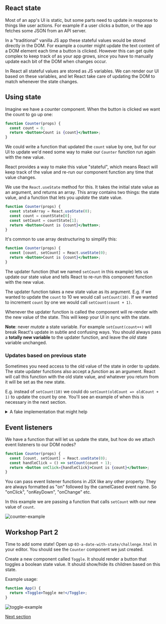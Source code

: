 ## React state

Most of an app's UI is static, but some parts need to update in response to things like user actions. For example if a user clicks a button, or the app fetches some JSON from an API server.

In a "traditional" vanilla JS app these stateful values would be stored directly in the DOM. For example a counter might update the text content of a DOM element each time a button is clicked. However this can get quite complex to keep track of as your app grows, since you have to manually update each bit of the DOM when changes occur.

In React all stateful values are stored as JS variables. We can render our UI based on these variables, and let React take care of updating the DOM to match whenever the state changes.

## Using state

Imagine we have a counter component. When the button is clicked we want the count to go up one:

```jsx
function Counter(props) {
  const count = 0;
  return <button>Count is {count}</button>;
}
```

We could write a function that updated the `count` value by one, but for our UI to update we'd need some way to make our `Counter` function run again with the new value.

React provides a way to make this value "stateful", which means React will keep track of the value and re-run our component function any time that value changes.

We use the `React.useState` method for this. It takes the initial state value as an argument, and returns an array. This array contains two things: the state value, and a function that lets you _update_ the state value.

```jsx
function Counter(props) {
  const stateArray = React.useState(0);
  const count = countState[0];
  const setCount = countState[1];
  return <button>Count is {count}</button>;
}
```

It's common to use array destructuring to simplify this:

```jsx
function Counter(props) {
  const [count, setCount] = React.useState(0);
  return <button>Count is {count}</button>;
}
```

The updater function (that we named `setCount` in this example) lets us update our state value and tells React to re-run this component function with the new value.

The updater function takes a new state value as its argument. E.g. if we wanted to update the `count` to 10 we would call `setCount(10)`. If we wanted to increment `count` by one we would call `setCount(count + 1)`.

Whenever the updater function is called the component will re-render with the new value of the state. This will keep your UI in sync with the state.

**Note**: never _mutate_ a state variable. For example `setCount(count++)` will break React's update in subtle and confusing ways. You should always pass a **totally new variable** to the updater function, and leave the _old_ state variable unchanged.

### Updates based on previous state

Sometimes you need access to the old value of the state in order to update. The state updater functions also accept a _function_ as an argument. React will call this function with the old state value, and whatever you return from it will be set as the new state.

E.g. instead of `setCount(10)` we could do `setCount(oldCount => oldCount + 1)` to update the count by one. You'll see an example of when this is necessary in the next section.

<details>
  <summary>A fake implementation that might help</summary>
  
```js
function useState(initialState) {
  // keep track of a state value
  let state = initialState;
  // create a function that can update the state
  function setState(update) {
    // if the user passed a function we call it with the old state
    // then set the return value of the function as the new state
    if (typeof update === "function") {
      const newState = update(state);
      state = newState;
    } else {
      // otherwise we just directly update the state
      state = update;
    }
    // some magic React internal that will cause your component function to re-run
    // this allows your component to get the updated value
    rerenderTheComponentSomehow();
  }
  // return the state and updater function in an array for convenience
  return [state, setState];
}
```
  
</details>

## Event listeners

We have a function that will let us update the state, but how do we attach event listeners to our DOM nodes?

```jsx
function Counter(props) {
  const [count, setCount] = React.useState(0);
  const handleClick = () => setCount(count + 1);
  return <button onClick={handleClick}>Count is {count}</button>;
}
```

You can pass event listener functions in JSX like any other property. They are always formatted as "on" followed by the camelCased event name. So "onClick", "onKeyDown", "onChange" etc.

In this example we are passing a function that calls `setCount` with our new value of `count`.

![counter-example](https://user-images.githubusercontent.com/9408641/57850062-e9281100-77d4-11e9-81cc-befd42f1faf7.gif)

## Workshop Part 2

Time to add some state! Open up `03-a-date-with-state/challenge.html` in your editor. You should see the `Counter` component we just created.

Create a new component called `Toggle`. It should render a button that toggles a boolean state value. It should show/hide its children based on this state.

Example usage:

```jsx
function App() {
  return <Toggle>Toggle me!</Toggle>;
}
```

![toggle-example](https://user-images.githubusercontent.com/9408641/57849940-98b0b380-77d4-11e9-86ef-315861f60489.gif)

[Next section](/04-perfect-effects)
